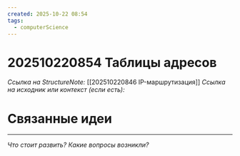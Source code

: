 ```yaml
---
created: 2025-10-22 08:54
tags:
  - computerScience
---
```

# 202510220854 Таблицы адресов

*Ссылка на StructureNote:* [[202510220846 IP-маршрутизация]] 
*Ссылка на исходник или контекст (если есть):* 


# Связанные идеи

---

*Что стоит развить? Какие вопросы возникли?*